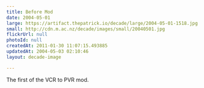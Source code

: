 ```yaml
---
title: Before Mod
date: 2004-05-01
large: https://artifact.thepatrick.io/decade/large/2004-05-01-1518.jpg
small: http://cdn.m.ac.nz/decade/images/small/20040501.jpg
flickrUrl: null
photoId: null
createdAt: 2011-01-30 11:07:15.493885
updatedAt: 2004-05-03 02:10:46
layout: decade-image

---
```

The first of the VCR to PVR mod.
